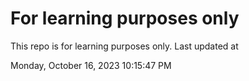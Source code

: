 # For learning purposes only
This repo is for learning purposes only.
Last updated at

Monday, October 16, 2023 10:15:47 PM

